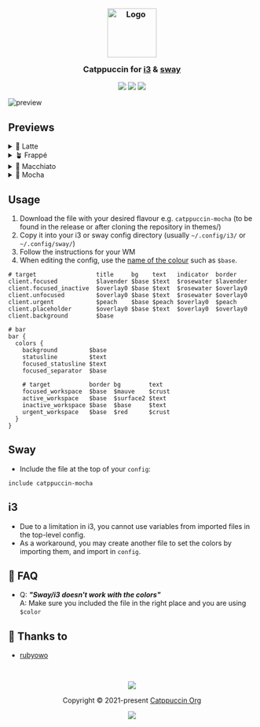<h3 align="center">
	<img src="https://raw.githubusercontent.com/catppuccin/catppuccin/main/assets/logos/exports/1544x1544_circle.png" width="100" alt="Logo"/><br/>
	<img src="https://raw.githubusercontent.com/catppuccin/catppuccin/main/assets/misc/transparent.png" height="30" width="0px"/>
	Catppuccin for  <a href="https://github.com/i3/i3">i3</a> & <a href="https://github.com/swaywm/sway">sway</a>
	<img src="https://raw.githubusercontent.com/catppuccin/catppuccin/main/assets/misc/transparent.png" height="30" width="0px"/>
</h3>

<p align="center">
	<a href="https://github.com/catppuccin/i3/stargazers"><img src="https://img.shields.io/github/stars/catppuccin/i3?colorA=363a4f&colorB=b7bdf8&style=for-the-badge"></a>
	<a href="https://github.com/catppuccin/i3/issues"><img src="https://img.shields.io/github/issues/catppuccin/i3?colorA=363a4f&colorB=f5a97f&style=for-the-badge"></a>
	<a href="https://github.com/catppuccin/i3/contributors"><img src="https://img.shields.io/github/contributors/catppuccin/i3?colorA=363a4f&colorB=a6da95&style=for-the-badge"></a>
</p>

<p align="center">

![preview](assets/preview.webp)

</p>

## Previews

<details>
<summary>🌻 Latte</summary>

![latte](assets/latte.webp)

</details>
<details>
<summary>🪴 Frappé</summary>

![frappé](assets/frappe.webp)

</details>
<details>
<summary>🌺 Macchiato</summary>

![macchiato](assets/macchiato.webp)

</details>
<details>
<summary>🌿 Mocha</summary>

![mocha](assets/mocha.webp)

</details>

## Usage

1. Download the file with your desired flavour e.g. `catppuccin-mocha` (to be
   found in the release or after cloning the repository in themes/)
2. Copy it into your i3 or sway config directory (usually `~/.config/i3/` or
   `~/.config/sway/`)
3. Follow the instructions for your WM
4. When editing the config, use the
   [name of the colour](https://github.com/catppuccin/catppuccin#-palettes) such
   as `$base`.

```i3config
# target                 title     bg    text   indicator  border
client.focused           $lavender $base $text  $rosewater $lavender
client.focused_inactive  $overlay0 $base $text  $rosewater $overlay0
client.unfocused         $overlay0 $base $text  $rosewater $overlay0
client.urgent            $peach    $base $peach $overlay0  $peach
client.placeholder       $overlay0 $base $text  $overlay0  $overlay0
client.background        $base

# bar
bar {
  colors {
    background         $base
    statusline         $text
    focused_statusline $text
    focused_separator  $base

    # target           border bg        text
    focused_workspace  $base  $mauve    $crust
    active_workspace   $base  $surface2 $text
    inactive_workspace $base  $base     $text
    urgent_workspace   $base  $red      $crust
  }
}
```

## Sway

- Include the file at the top of your `config`:

```i3config
include catppuccin-mocha
```

## i3

- Due to a limitation in i3, you cannot use variables from imported files in the top-level config.
- As a workaround, you may create another file to set the colors by importing them, and import in `config`.

## 🙋 FAQ

- Q: **_"Sway/i3 doesn't work with the colors"_**
  \
  A: Make sure you included the file in the right place and you are using
  `$color`

## 💝 Thanks to

- [rubyowo](https://github.com/rubyowo)

&nbsp;

<p align="center">
	<img src="https://raw.githubusercontent.com/catppuccin/catppuccin/main/assets/footers/gray0_ctp_on_line.svg?sanitize=true" />
</p>

<p align="center">
	Copyright &copy; 2021-present <a href="https://github.com/catppuccin" target="_blank">Catppuccin Org</a>
</p>

<p align="center">
	<a href="https://github.com/catppuccin/catppuccin/blob/main/LICENSE"><img src="https://img.shields.io/static/v1.svg?style=for-the-badge&label=License&message=MIT&logoColor=d9e0ee&colorA=363a4f&colorB=b7bdf8"/></a>
</p>
